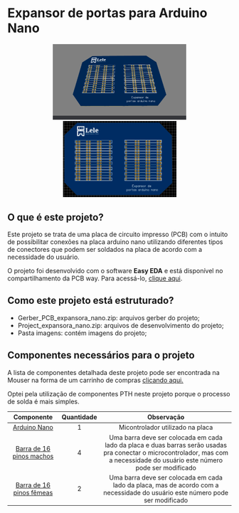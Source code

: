 # Expansor de portas para Arduino Nano
<p align="center"><img src = "imagens/expansorNanoGif.gif" width = "300" alt = "Gif da placa em visualização 3d">
<img src = "imagens/expansorNanoTop.png" width = "255" alt = "Visualização 2d do top da placa"></p>

## O que é este projeto?
Este projeto se trata de uma placa de circuito impresso (PCB) com o intuito de possibilitar conexões na placa arduino nano utilizando diferentes tipos de conectores que podem ser soldados na placa de acordo com a necessidade do usuário.

O projeto foi desenvolvido com o software **Easy EDA** e está disponível no compartilhamento da PCB way. Para acessá-lo, [clique aqui](https://www.pcbway.com/project/shareproject/Arduino_Nano_connector_expander_d2c7722c.html).

## Como este projeto está estruturado?
* Gerber_PCB_expansora_nano.zip: arquivos gerber do projeto;
* Project_expansora_nano.zip: arquivos de desenvolvimento do projeto;
* Pasta imagens: contém imagens do projeto;

## Componentes necessários para o projeto
A lista de componentes detalhada deste projeto pode ser encontrada na Mouser na forma de um carrinho de compras [clicando aqui.](https://www.mouser.com/ProjectManager/ProjectDetail.aspx?AccessID=22D48E511C)

Optei pela utilização de componentes PTH neste projeto porque o processo de solda é mais simples.

|Componente|Quantidade|Observação|
|:----------:|:----------:|:----------:|
| [Arduino Nano](https://www.mouser.com/ProductDetail/782-ABX00028)  | 1  | Micontrolador utilizado na placa  |
| [Barra de 16 pinos machos](https://br.mouser.com/ProductDetail/855-M20-9731646)  |  4 |Uma barra deve ser colocada em cada lado da placa e duas barras serão usadas pra conectar o microcontrolador, mas com a necessidade do usuário este número pode ser modificado |
| [Barra de 16 pinos fêmeas](https://br.mouser.com/ProductDetail/855-M22-7131642)| 2 | Uma barra deve ser colocada em cada lado da placa, mas de acordo com a necessidade do usuário este número pode ser modificado  |   |




